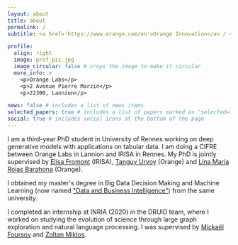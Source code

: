 ```yaml
---
layout: about
title: about
permalink: /
subtitle: <a href='https://www.orange.com/en'>Orange Innovation</a> / <a href='https://team.inria.fr/lacodam/fr/'>INRIA</a>. Campus de Beaulieu, 263 Av. Général Leclerc, 35042 Rennes

profile:
  align: right
  image: prof_pic.jpg
  image_circular: false # crops the image to make it circular
  more_info: >
    <p>Orange Labs</p>
    <p>2 Avenue Pierre Marzin</p>
    <p>22300, Lannion</p>

news: false # includes a list of news items
selected_papers: true # includes a list of papers marked as "selected={true}"
social: true # includes social icons at the bottom of the page
---
```


I am a third-year PhD student in University of Rennes working on deep generative models with applications on tabular data. I am doing a CIFRE between Orange Labs in Lannion and IRISA in Rennes. My PhD is jointly supervised by <a href='https://people.irisa.fr/Elisa.Fromont/'>Elisa Fromont</a> (IRISA), <a href='https://scholar.google.fr/citations?user=ERVdiqsAAAAJ&hl=en'>Tanguy Urvoy</a> (Orange) and <a href='https://scholar.google.fr/citations?user=n42dh0cAAAAJ&hl=en'>Lina Maria Rojas Barahona</a> (Orange). 

I obtained my master's degree in Big Data Decision Making and Machine Learning (now named <a href='https://formations.univ-rennes.fr/parcours/master-mention-methodes-informatiques-appliquees-la-gestion-des-entreprises-miage-parcours'>"Data and Business Intelligence"</a>) from the same university.

I completed an internship at INRIA (2020) in the DRUID team, where I worked on studying the evolution of science through large graph exploration and natural language processing. I was supervised by <a href='https://fr.linkedin.com/in/mickaël-foursov-024b9353'>Mickaël Foursov</a> and <a href='https://people.irisa.fr/Zoltan.Miklos/'>Zoltan Miklos</a>.